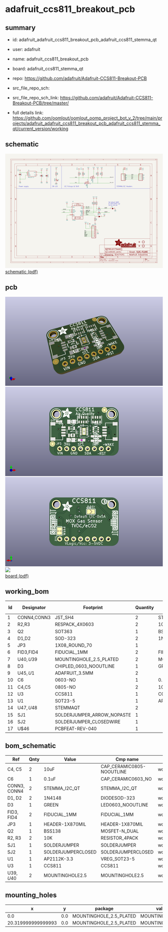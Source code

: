 # adafruit_ccs811_breakout_pcb
 
## summary 
* id: adafruit_adafruit_ccs811_breakout_pcb_adafruit_ccs811_stemma_qt
* user: adafruit
* name: adafruit_ccs811_breakout_pcb
* board: adafruit_ccs811_stemma_qt
* repo: https://github.com/adafruit/Adafruit-CCS811-Breakout-PCB



* src_file_repo_sch: 
* src_file_repo_sch_link: https://github.com/adafruit/Adafruit-CCS811-Breakout-PCB/tree/master/
* full details link: https://github.com/oomlout/oomlout_oomp_project_bot_v_2/tree/main/projects/adafruit_adafruit_ccs811_breakout_pcb_adafruit_ccs811_stemma_qt/current_version/working  

## schematic  
![](working_schematic_600.png)  
[schematic (pdf)](working_schematic.pdf)  

## pcb  
![](working_3d_600.png) 
![](working_3d_front_600.png)  
![](working_3d_back_600.png)  
![](working_600.png)  
[board (pdf)](working.pdf)  

## working_bom
| Id | Designator | Footprint | Quantity | Designation | Supplier and ref |  | None | 
| --- | --- | --- | --- | --- | --- | --- | --- | 
| 1 | CONN4,CONN3 | JST_SH4 | 2 | STEMMA_I2C_QT |  |  | [''] | 
| 2 | R2,R3 | RESPACK_4X0603 | 2 | 10K |  |  | [''] | 
| 3 | Q2 | SOT363 | 1 | BSS138 |  |  | [''] | 
| 4 | D1,D2 | SOD-323 | 2 | 1N4148 |  |  | [''] | 
| 5 | JP3 | 1X08_ROUND_70 | 1 |  |  |  | [''] | 
| 6 | FID3,FID4 | FIDUCIAL_1MM | 2 | FIDUCIAL_1MM |  |  | [''] | 
| 7 | U$40,U$39 | MOUNTINGHOLE_2.5_PLATED | 2 | MOUNTINGHOLE2.5 |  |  | [''] | 
| 8 | D3 | CHIPLED_0603_NOOUTLINE | 1 | GREEN |  |  | [''] | 
| 9 | U$45,U$1 | ADAFRUIT_3.5MM | 2 |  |  |  | [''] | 
| 10 | C6 | 0603-NO | 1 | 0.1uF |  |  | [''] | 
| 11 | C4,C5 | 0805-NO | 2 | 10uF |  |  | [''] | 
| 12 | U3 | CCS811 | 1 | CCS811 |  |  | [''] | 
| 13 | U1 | SOT23-5 | 1 | AP2112K-3.3 |  |  | [''] | 
| 14 | U$47,U$48 | STEMMAQT | 2 |  |  |  | [''] | 
| 15 | SJ1 | SOLDERJUMPER_ARROW_NOPASTE | 1 |  |  |  | [''] | 
| 16 | SJ2 | SOLDERJUMPER_CLOSEDWIRE | 1 |  |  |  | [''] | 
| 17 | U$46 | PCBFEAT-REV-040 | 1 |  |  |  | [''] | 


## bom_schematic
| Ref | Qnty | Value | Cmp name | Footprint | Description | Vendor | DNP | 
| --- | --- | --- | --- | --- | --- | --- | --- | 
| C4, C5 | 2 | 10uF | CAP_CERAMIC0805-NOOUTLINE | working:0805-NO |  |  |  | 
| C6 | 1 | 0.1uF | CAP_CERAMIC0603_NO | working:0603-NO |  |  |  | 
| CONN3, CONN4 | 2 | STEMMA_I2C_QT | STEMMA_I2C_QT | working:JST_SH4 |  |  |  | 
| D1, D2 | 2 | 1N4148 | DIODESOD-323 | working:SOD-323 |  |  |  | 
| D3 | 1 | GREEN | LED0603_NOOUTLINE | working:CHIPLED_0603_NOOUTLINE |  |  |  | 
| FID3, FID4 | 2 | FIDUCIAL_1MM | FIDUCIAL_1MM | working:FIDUCIAL_1MM |  |  |  | 
| JP3 | 1 | HEADER-1X870MIL | HEADER-1X870MIL | working:1X08_ROUND_70 |  |  |  | 
| Q2 | 1 | BSS138 | MOSFET-N_DUAL | working:SOT363 |  |  |  | 
| R2, R3 | 2 | 10K | RESISTOR_4PACK | working:RESPACK_4X0603 |  |  |  | 
| SJ1 | 1 | SOLDERJUMPER | SOLDERJUMPER | working:SOLDERJUMPER_ARROW_NOPASTE |  |  |  | 
| SJ2 | 1 | SOLDERJUMPERCLOSED | SOLDERJUMPERCLOSED | working:SOLDERJUMPER_CLOSEDWIRE |  |  |  | 
| U1 | 1 | AP2112K-3.3 | VREG_SOT23-5 | working:SOT23-5 |  |  |  | 
| U3 | 1 | CCS811 | CCS811 | working:CCS811 |  |  |  | 
| U$39, U$40 | 2 | MOUNTINGHOLE2.5 | MOUNTINGHOLE2.5 | working:MOUNTINGHOLE_2.5_PLATED |  |  |  | 


## mounting_holes
| x | y | package | value | ref | size | 
| --- | --- | --- | --- | --- | --- | 
| 0.0 | 0.0 | MOUNTINGHOLE_2.5_PLATED | MOUNTINGHOLE2.5 | U$39 | m3 | 
| 20.319999999999993 | 0.0 | MOUNTINGHOLE_2.5_PLATED | MOUNTINGHOLE2.5 | U$40 | m3 | 


